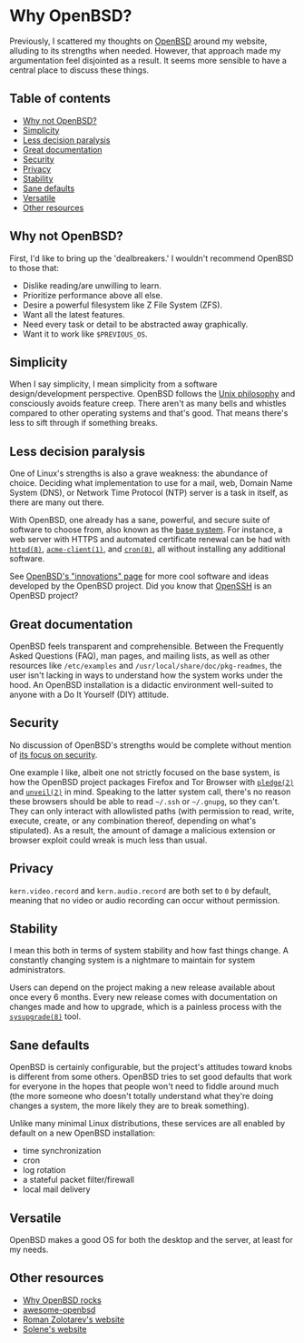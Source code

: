 # Why OpenBSD?

Previously, I scattered my thoughts on
[OpenBSD](https://www.openbsd.org/) around my website, alluding to its
strengths when needed. However, that approach made my argumentation feel
disjointed as a result. It seems more sensible to have a central place
to discuss these things.

## Table of contents

<!-- mtoc-start -->

- [Why not OpenBSD?](#why-not-openbsd)
- [Simplicity](#simplicity)
- [Less decision paralysis](#less-decision-paralysis)
- [Great documentation](#great-documentation)
- [Security](#security)
- [Privacy](#privacy)
- [Stability](#stability)
- [Sane defaults](#sane-defaults)
- [Versatile](#versatile)
- [Other resources](#other-resources)

<!-- mtoc-end -->

## Why not OpenBSD?

First, I'd like to bring up the 'dealbreakers.' I wouldn't recommend
OpenBSD to those that:

- Dislike reading/are unwilling to learn.
- Prioritize performance above all else.
- Desire a powerful filesystem like Z File System (ZFS).
- Want all the latest features.
- Need every task or detail to be abstracted away graphically.
- Want it to work like `$PREVIOUS_OS`.

## Simplicity

When I say simplicity, I mean simplicity from a software
design/development perspective. OpenBSD follows the [Unix
philosophy](https://web.mit.edu/6.055/old/S2009/notes/unix.pdf) and
consciously avoids feature creep. There aren't as many bells and
whistles compared to other operating systems and that's good. That means
there's less to sift through if something breaks.

## Less decision paralysis

One of Linux's strengths is also a grave weakness: the abundance of
choice. Deciding what implementation to use for a mail, web, Domain Name
System (DNS), or Network Time Protocol (NTP) server is a task in itself,
as there are many out there.

With OpenBSD, one already has a sane, powerful, and secure suite of
software to choose from, also known as the [base
system](https://why-openbsd.rocks/fact/base-system-concept/). For
instance, a web server with HTTPS and automated certificate renewal can
be had with [`httpd(8)`](https://man.openbsd.org/httpd),
[`acme-client(1)`](https://man.openbsd.org/acme-client), and
[`cron(8)`](https://man.openbsd.org/cron), all without installing any
additional software.

See [OpenBSD's "innovations"
page](https://www.openbsd.org/innovations.html) for more cool software
and ideas developed by the OpenBSD project. Did you know that
[OpenSSH](https://www.openssh.com/) is an OpenBSD project?

## Great documentation

OpenBSD feels transparent and comprehensible. Between the Frequently
Asked Questions (FAQ), man pages, and mailing lists, as well as other
resources like `/etc/examples` and `/usr/local/share/doc/pkg-readmes`,
the user isn't lacking in ways to understand how the system works under
the hood. An OpenBSD installation is a didactic environment well-suited
to anyone with a Do It Yourself (DIY) attitude.

## Security

No discussion of OpenBSD's strengths would be complete without mention
of [its focus on security](https://www.openbsd.org/security.html).

One example I like, albeit one not strictly focused on the base system,
is how the OpenBSD project packages Firefox and Tor Browser with
[`pledge(2)`](https://man.openbsd.org/pledge) and
[`unveil(2)`](https://man.openbsd.org/unveil) in mind. Speaking to the
latter system call, there's no reason these browsers should be able to
read `~/.ssh` or `~/.gnupg`, so they can't. They can only interact with
allowlisted paths (with permission to read, write, execute, create, or
any combination thereof, depending on what's stipulated). As a result,
the amount of damage a malicious extension or browser exploit could
wreak is much less than usual.

## Privacy

`kern.video.record` and `kern.audio.record` are both set to `0` by
default, meaning that no video or audio recording can occur without
permission.

## Stability

I mean this both in terms of system stability and how fast things
change. A constantly changing system is a nightmare to maintain for
system administrators.

Users can depend on the project making a new release available about
once every 6 months. Every new release comes with documentation on
changes made and how to upgrade, which is a painless process with the
[`sysupgrade(8)`](https://man.openbsd.org/sysupgrade) tool.

## Sane defaults

OpenBSD is certainly configurable, but the project's attitudes toward
knobs is different from some others. OpenBSD tries to set good defaults
that work for everyone in the hopes that people won't need to fiddle
around much (the more someone who doesn't totally understand what
they're doing changes a system, the more likely they are to break
something).

Unlike many minimal Linux distributions, these services are all enabled
by default on a new OpenBSD installation:

- time synchronization
- cron
- log rotation
- a stateful packet filter/firewall
- local mail delivery

## Versatile

OpenBSD makes a good OS for both the desktop and the server, at least
for my needs.

## Other resources

- [Why OpenBSD rocks](https://why-openbsd.rocks/fact/)
- [awesome-openbsd](https://github.com/ligurio/awesome-openbsd)
- [Roman Zolotarev's website](https://rgz.ee/)
- [Solene's website](https://dataswamp.org/~solene/)
